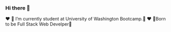 ### Hi there 👋
❤️ 🚀 I’m currently student at University of Washington Bootcamp.🚀
❤️  🚀Born to be Full Stack Web Develper🚀







